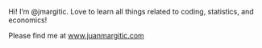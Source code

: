 Hi!
I’m @jmargitic.
Love to learn all things related to coding, statistics, and economics!

Please find me at www.juanmargitic.com




